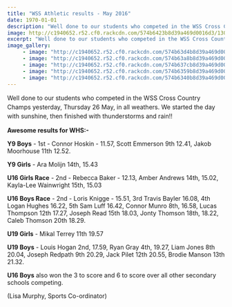 ```yaml
---
title: "WSS Athletic results - May 2016"
date: 1970-01-01
description: "Well done to our students who competed in the WSS Cross Country Champs yesterday in all weathers."
image: http://c1940652.r52.cf0.rackcdn.com/574b6423b8d39a469d0016d3/13095961_614657275350049_416933083157646293_n.jpg
excerpt: "Well done to our students who competed in the WSS Cross Country Champs yesterday in all weathers."
image_gallery:
     - image: "http://c1940652.r52.cf0.rackcdn.com/574b63d4b8d39a469d0016d1/13245260_614656845350092_2499582801784504474_n.jpg"
     - image: "http://c1940652.r52.cf0.rackcdn.com/574b63a8b8d39a469d0016cf/13263859_614656928683417_8472684229313987515_n.jpg"
     - image: "http://c1940652.r52.cf0.rackcdn.com/574b637cb8d39a469d0016cb/13266084_614656935350083_1414275053911339559_n.jpg"
     - image: "http://c1940652.r52.cf0.rackcdn.com/574b6359b8d39a469d0016c9/13319986_614656938683416_6319307043332190860_n.jpg"
     - image: "http://c1940652.r52.cf0.rackcdn.com/574b6340b8d39a469d0016c7/13321757_614657005350076_1564612720221362280_n.jpg"
---
```


<p><span style="line-height: 1.5;">Well done to our students who competed in the WSS Cross Country Champs yesterday, Thursday 26 May, in all weathers.&nbsp;</span><span style="line-height: 1.5;">We started the day with sunshine, then finished with thunderstorms and rain!!&nbsp;</span></p>
<p><strong>Awesome results for WHS:-&nbsp;</strong></p>
<p><strong>Y9 Boys</strong> - 1st - Connor Hoskin - 11.57, Scott Emmerson 9th 12.41, Jakob Moorhouse 11th 12.52.</p>
<p><strong>Y9 Girls</strong> - Ara Molijn 14th, 15.43</p>
<div class="text_exposed_show">
<p><strong>U16 Girls Race</strong> - 2nd - Rebecca Baker - 12.13, Amber Andrews 14th, 15.02, Kayla-Lee Wainwright 15th, 15.03</p>
<p><strong>U16 Boys Race</strong> - 2nd - Loris Knigge - 15.51, 3rd Travis Bayler 16.08, 4th Logan Hughes 16.22, 5th Sam Luff 16.42, Connor Munro 8th, 16.58, Lucas Thompson 12th 17.27, Joseph Read 15th 18.03, Jonty Thomson 18th, 18.22, Caleb Thomson 20th 18.29.</p>
<p><strong>U19 Girls</strong> - Mikal Terrey 11th 19.57</p>
<p><strong>U19 Boys</strong> - Louis Hogan 2nd, 17.59, Ryan Gray 4th, 19.27, Liam Jones 8th 20.04, Joseph Redpath 9th 20.29, Jack Pilet 12th 20.55, Brodie Manson 13th 21.32.</p>
<p><strong>U16 Boys</strong> also won the 3 to score and 6 to score over all other secondary schools competing.</p>
<p>(Lisa Murphy, Sports Co-ordinator)</p>
</div>

